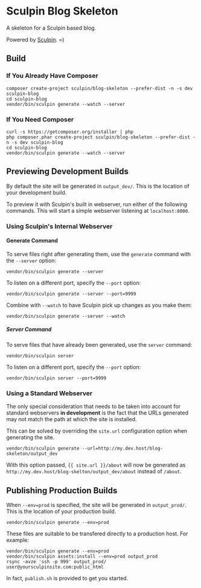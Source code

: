 Sculpin Blog Skeleton
=====================

A skeleton for a Sculpin based blog.

Powered by [Sculpin](http://sculpin.io). =)

Build
-----

### If You Already Have Composer

    composer create-project sculpin/blog-skeleton --prefer-dist -n -s dev sculpin-blog
    cd sculpin-blog
    vendor/bin/sculpin generate --watch --server

### If You Need Composer

    curl -s https://getcomposer.org/installer | php
    php composer.phar create-project sculpin/blog-skeleton --prefer-dist -n -s dev sculpin-blog
    cd sculpin-blog
    vendor/bin/sculpin generate --watch --server


Previewing Development Builds
-----------------------------

By default the site will be generated in `output_dev/`. This is the location
of your development build.

To preview it with Sculpin's built in webserver, run either of the following
commands. This will start a simple webserver listening at `localhost:8000`.

### Using Sculpin's Internal Webserver

#### Generate Command

To serve files right after generating them, use the `generate` command with
the `--server` option:

    vendor/bin/sculpin generate --server

To listen on a different port, specify the `--port` option:

    vendor/bin/sculpin generate --server --port=9999

Combine with `--watch` to have Sculpin pick up changes as you make them:

    vendor/bin/sculpin generate --server --watch


##### Server Command

To serve files that have already been generated, use the `server` command:

    vendor/bin/sculpin server

To listen on a different port, specify the `--port` option:

    vendor/bin/sculpin server --port=9999


### Using a Standard Webserver

The only special consideration that needs to be taken into account for standard
webservers **in development** is the fact that the URLs generated may not match
the path at which the site is installed.

This can be solved by overriding the `site.url` configuration option when
generating the site.

    vendor/bin/sculpin generate --url=http://my.dev.host/blog-skeleton/output_dev

With this option passed, `{{ site.url }}/about` will now be generated as
`http://my.dev.host/blog-skelton/output_dev/about` instead of `/about`.


Publishing Production Builds
----------------------------

When `--env=prod` is specified, the site will be generated in `output_prod/`. This
is the location of your production build.

    vendor/bin/sculpin generate --env=prod

These files are suitable to be transfered directly to a production host. For example:

    vendor/bin/sculpin generate --env=prod
    vendor/bin/sculpin assets:install --env=prod output_prod
    rsync -avze 'ssh -p 999' output_prod/ user@yoursculpinsite.com:public_html

In fact, `publish.sh` is provided to get you started.
